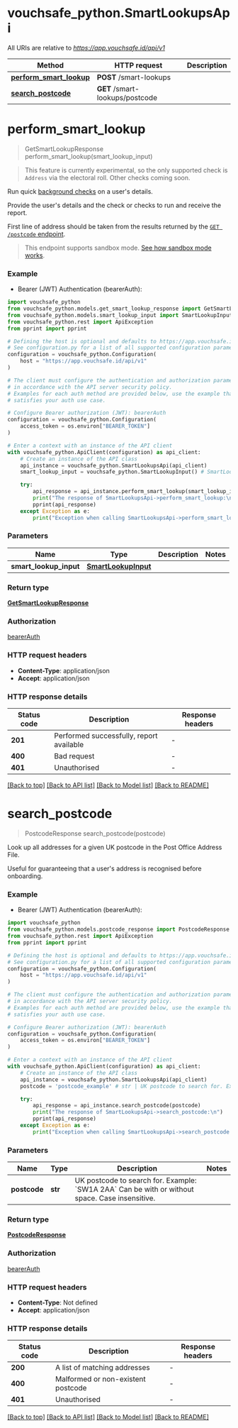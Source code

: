 # vouchsafe_python.SmartLookupsApi

All URIs are relative to *https://app.vouchsafe.id/api/v1*

Method | HTTP request | Description
------------- | ------------- | -------------
[**perform_smart_lookup**](SmartLookupsApi.md#perform_smart_lookup) | **POST** /smart-lookups | 
[**search_postcode**](SmartLookupsApi.md#search_postcode) | **GET** /smart-lookups/postcode | 


# **perform_smart_lookup**
> GetSmartLookupResponse perform_smart_lookup(smart_lookup_input)

> This feature is currently experimental, so the only supported check is `Address` via the electoral roll. Other checks coming soon.

Run quick [background checks](https://help.vouchsafe.id/en/articles/11075009-how-background-checks-work) on a user's details.

Provide the user's details and the check or checks to run and receive the report.

First line of address should be taken from the results returned by the [`GET /postcode` endpoint](https://localhost:3000/docs/operations/SearchPostcode).

> This endpoint supports sandbox mode. [See how sandbox mode works](https://help.vouchsafe.id/en/articles/11979598-how-does-sandbox-mode-work).

### Example

* Bearer (JWT) Authentication (bearerAuth):

```python
import vouchsafe_python
from vouchsafe_python.models.get_smart_lookup_response import GetSmartLookupResponse
from vouchsafe_python.models.smart_lookup_input import SmartLookupInput
from vouchsafe_python.rest import ApiException
from pprint import pprint

# Defining the host is optional and defaults to https://app.vouchsafe.id/api/v1
# See configuration.py for a list of all supported configuration parameters.
configuration = vouchsafe_python.Configuration(
    host = "https://app.vouchsafe.id/api/v1"
)

# The client must configure the authentication and authorization parameters
# in accordance with the API server security policy.
# Examples for each auth method are provided below, use the example that
# satisfies your auth use case.

# Configure Bearer authorization (JWT): bearerAuth
configuration = vouchsafe_python.Configuration(
    access_token = os.environ["BEARER_TOKEN"]
)

# Enter a context with an instance of the API client
with vouchsafe_python.ApiClient(configuration) as api_client:
    # Create an instance of the API class
    api_instance = vouchsafe_python.SmartLookupsApi(api_client)
    smart_lookup_input = vouchsafe_python.SmartLookupInput() # SmartLookupInput | 

    try:
        api_response = api_instance.perform_smart_lookup(smart_lookup_input)
        print("The response of SmartLookupsApi->perform_smart_lookup:\n")
        pprint(api_response)
    except Exception as e:
        print("Exception when calling SmartLookupsApi->perform_smart_lookup: %s\n" % e)
```



### Parameters


Name | Type | Description  | Notes
------------- | ------------- | ------------- | -------------
 **smart_lookup_input** | [**SmartLookupInput**](SmartLookupInput.md)|  | 

### Return type

[**GetSmartLookupResponse**](GetSmartLookupResponse.md)

### Authorization

[bearerAuth](../README.md#bearerAuth)

### HTTP request headers

 - **Content-Type**: application/json
 - **Accept**: application/json

### HTTP response details

| Status code | Description | Response headers |
|-------------|-------------|------------------|
**201** | Performed successfully, report available |  -  |
**400** | Bad request |  -  |
**401** | Unauthorised |  -  |

[[Back to top]](#) [[Back to API list]](../README.md#documentation-for-api-endpoints) [[Back to Model list]](../README.md#documentation-for-models) [[Back to README]](../README.md)

# **search_postcode**
> PostcodeResponse search_postcode(postcode)

Look up all addresses for a given UK postcode in the Post Office Address File.

Useful for guaranteeing that a user's address is recognised before onboarding.

### Example

* Bearer (JWT) Authentication (bearerAuth):

```python
import vouchsafe_python
from vouchsafe_python.models.postcode_response import PostcodeResponse
from vouchsafe_python.rest import ApiException
from pprint import pprint

# Defining the host is optional and defaults to https://app.vouchsafe.id/api/v1
# See configuration.py for a list of all supported configuration parameters.
configuration = vouchsafe_python.Configuration(
    host = "https://app.vouchsafe.id/api/v1"
)

# The client must configure the authentication and authorization parameters
# in accordance with the API server security policy.
# Examples for each auth method are provided below, use the example that
# satisfies your auth use case.

# Configure Bearer authorization (JWT): bearerAuth
configuration = vouchsafe_python.Configuration(
    access_token = os.environ["BEARER_TOKEN"]
)

# Enter a context with an instance of the API client
with vouchsafe_python.ApiClient(configuration) as api_client:
    # Create an instance of the API class
    api_instance = vouchsafe_python.SmartLookupsApi(api_client)
    postcode = 'postcode_example' # str | UK postcode to search for. Example: `SW1A 2AA` Can be with or without space. Case insensitive.

    try:
        api_response = api_instance.search_postcode(postcode)
        print("The response of SmartLookupsApi->search_postcode:\n")
        pprint(api_response)
    except Exception as e:
        print("Exception when calling SmartLookupsApi->search_postcode: %s\n" % e)
```



### Parameters


Name | Type | Description  | Notes
------------- | ------------- | ------------- | -------------
 **postcode** | **str**| UK postcode to search for. Example: &#x60;SW1A 2AA&#x60; Can be with or without space. Case insensitive. | 

### Return type

[**PostcodeResponse**](PostcodeResponse.md)

### Authorization

[bearerAuth](../README.md#bearerAuth)

### HTTP request headers

 - **Content-Type**: Not defined
 - **Accept**: application/json

### HTTP response details

| Status code | Description | Response headers |
|-------------|-------------|------------------|
**200** | A list of matching addresses |  -  |
**400** | Malformed or non-existent postcode |  -  |
**401** | Unauthorised |  -  |

[[Back to top]](#) [[Back to API list]](../README.md#documentation-for-api-endpoints) [[Back to Model list]](../README.md#documentation-for-models) [[Back to README]](../README.md)

